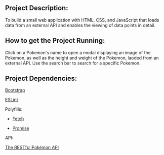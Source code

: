 ## **Project Description**: 

To build a small web application with HTML, CSS, and JavaScript that loads
data from an external API and enables the viewing of data points in detail.

## **How to get the Project Running:**

Click on a Pokemon's name to open a modal displaying an image of the Pokemon, as well as the height and weight of the Pokemon, laoded from an external API. Use the search bar to search for a specific Pokemon.

## **Project Dependencies**:

[Bootstrap](https://getbootstrap.com/)

[ESLint](https://eslint.org/)

Polyfills:

* [Fetch](https://github.com/afhallahan/Pokedex/blob/main/js/fetch-polyfill.js)

* [Promise](https://github.com/afhallahan/Pokedex/blob/main/js/promise-polyfill.js)


API:

[The RESTful Pokémon API](https://pokeapi.co/)

